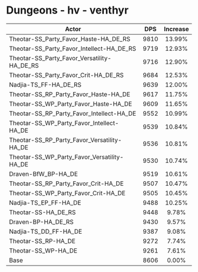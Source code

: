 # Dungeons - hv - venthyr
| Actor | DPS | Increase |
|---|:---:|:---:|
|Theotar-SS_Party_Favor_Haste-HA_DE_RS|9810|13.99%|
|Theotar-SS_Party_Favor_Intellect-HA_DE_RS|9719|12.93%|
|Theotar-SS_Party_Favor_Versatility-HA_DE_RS|9716|12.90%|
|Theotar-SS_Party_Favor_Crit-HA_DE_RS|9684|12.53%|
|Nadjia-TS_FF-HA_DE_RS|9639|12.00%|
|Theotar-SS_RP_Party_Favor_Haste-HA_DE|9617|11.75%|
|Theotar-SS_WP_Party_Favor_Haste-HA_DE|9609|11.65%|
|Theotar-SS_RP_Party_Favor_Intellect-HA_DE|9552|10.99%|
|Theotar-SS_WP_Party_Favor_Intellect-HA_DE|9539|10.84%|
|Theotar-SS_RP_Party_Favor_Versatility-HA_DE|9536|10.81%|
|Theotar-SS_WP_Party_Favor_Versatility-HA_DE|9530|10.74%|
|Draven-BfW_BP-HA_DE|9519|10.61%|
|Theotar-SS_RP_Party_Favor_Crit-HA_DE|9507|10.47%|
|Theotar-SS_WP_Party_Favor_Crit-HA_DE|9505|10.45%|
|Nadjia-TS_EP_FF-HA_DE|9488|10.25%|
|Theotar-SS-HA_DE_RS|9448|9.78%|
|Draven-BP-HA_DE_RS|9430|9.57%|
|Nadjia-TS_DD_FF-HA_DE|9387|9.08%|
|Theotar-SS_RP-HA_DE|9272|7.74%|
|Theotar-SS_WP-HA_DE|9261|7.61%|
|Base|8606|0.00%|
